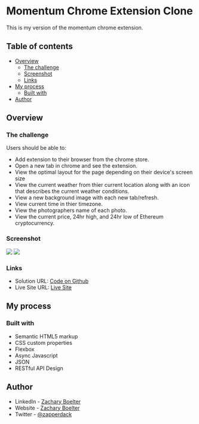 # Momentum Chrome Extension Clone

This is my version of the momentum chrome extension.

## Table of contents

- [Overview](#overview)
  - [The challenge](#the-challenge)
  - [Screenshot](#screenshot)
  - [Links](#links)
- [My process](#my-process)
  - [Built with](#built-with)
- [Author](#author)

## Overview

### The challenge

Users should be able to:

- Add extension to their browser from the chrome store.
- Open a new tab in chrome and see the extension.
- View the optimal layout for the page depending on their device's screen size
- View the current weather from thier current location along with an icon that describes the current weather conditions.
- View a new background image with each new tab/refresh.
- View current time in thier timezone.
- View the photographers name of each photo.
- View the current price, 24hr high, and 24hr low of Ethereum cryptocurrency.

### Screenshot


![](./images/screenshot.png)
![](./images/screenshot1.png)

### Links

- Solution URL: [Code on Github](https://github.com/zacharyboelter/momentum-clone)
- Live Site URL: [Live Site](https://zacharyboelter.github.io/momentum-clone/)

## My process

### Built with

- Semantic HTML5 markup
- CSS custom properties
- Flexbox
- Async Javascript
- JSON
- RESTful API Design

## Author

- LinkedIn - [Zachary Boelter](https://www.linkedin.com/in/zachary-boelter/)
- Website - [Zachary Boelter](https://zacharyboelter.netlify.app/)
- Twitter - [@zapperdack](https://www.twitter.com/zapperdack)
